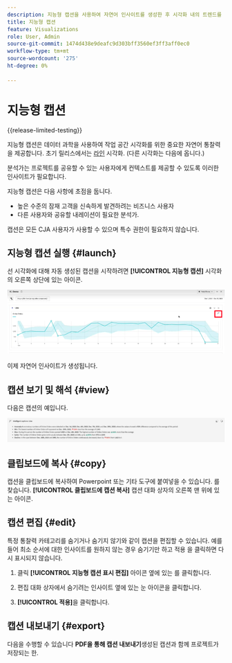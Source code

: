 ```yaml
---
description: 지능형 캡션을 사용하여 자연어 인사이트를 생성한 후 시각화 내의 트렌드를 빠르게 나타낼 수 있습니다.
title: 지능형 캡션
feature: Visualizations
role: User, Admin
source-git-commit: 1474d438e9deafc9d303bff3560ef3ff3aff0ec0
workflow-type: tm+mt
source-wordcount: '275'
ht-degree: 0%

---
```



# 지능형 캡션

{{release-limited-testing}}

지능형 캡션은 데이터 과학을 사용하여 작업 공간 시각화를 위한 중요한 자연어 통찰력을 제공합니다. 초기 릴리스에서는 [라인](line.md) 시각화. (다른 시각화는 다음에 옵니다.)

분석가는 프로젝트를 공유할 수 있는 사용자에게 컨텍스트를 제공할 수 있도록 이러한 인사이트가 필요합니다.

지능형 캡션은 다음 사항에 초점을 둡니다.

* 높은 수준의 잠재 고객을 신속하게 발견하려는 비즈니스 사용자
* 다른 사용자와 공유할 내레이션이 필요한 분석가.

캡션은 모든 CJA 사용자가 사용할 수 있으며 특수 권한이 필요하지 않습니다.

## 지능형 캡션 실행 {#launch}

선 시각화에 대해 자동 생성된 캡션을 시작하려면 **[!UICONTROL 지능형 캡션]** 시각화의 오른쪽 상단에 있는 아이콘.

![지능형 캡션 실행](assets/intell-caps-1.png)

이제 자연어 인사이트가 생성됩니다.

## 캡션 보기 및 해석 {#view}

다음은 캡션의 예입니다.

![캡션](assets/captions.png)


## 클립보드에 복사 {#copy}

캡션을 클립보드에 복사하여 Powerpoint 또는 기타 도구에 붙여넣을 수 있습니다. 를 찾습니다. **[!UICONTROL 클립보드에 캡션 복사]** 캡션 대화 상자의 오른쪽 맨 위에 있는 아이콘.

## 캡션 편집 {#edit}

특정 통찰력 카테고리를 숨기거나 숨기지 않기와 같이 캡션을 편집할 수 있습니다. 예를 들어 최소 순서에 대한 인사이트를 원하지 않는 경우 숨기기만 하고 적용 을 클릭하면 다시 표시되지 않습니다.

1. 클릭 **[!UICONTROL 지능형 캡션 표시 편집]** 아이콘 옆에 있는 를 클릭합니다.

1. 편집 대화 상자에서 숨기려는 인사이트 옆에 있는 눈 아이콘을 클릭합니다.

1. **[!UICONTROL 적용]**&#x200B;을 클릭합니다.

## 캡션 내보내기 {#export}

다음을 수행할 수 있습니다 **PDF을 통해 캡션 내보내기**&#x200B;생성된 캡션과 함께 프로젝트가 저장되는 한.

